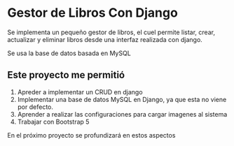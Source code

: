 # Gestor de Libros Con Django

Se implementa un pequeño gestor de libros, el cuel permite listar, crear, actualizar
y eliminar libros desde una interfaz realizada con django.

Se usa la base de datos basada en MySQL

## Este proyecto me permitió

1. Apreder a implementar un CRUD en django
2. Implementar una base de datos MySQL en Django, ya que esta no viene por defecto.
3. Aprender a realizar las configuraciones para cargar imagenes al sistema
4. Trabajar con Bootstrap 5

En el próximo proyecto se profundizará en estos aspectos
